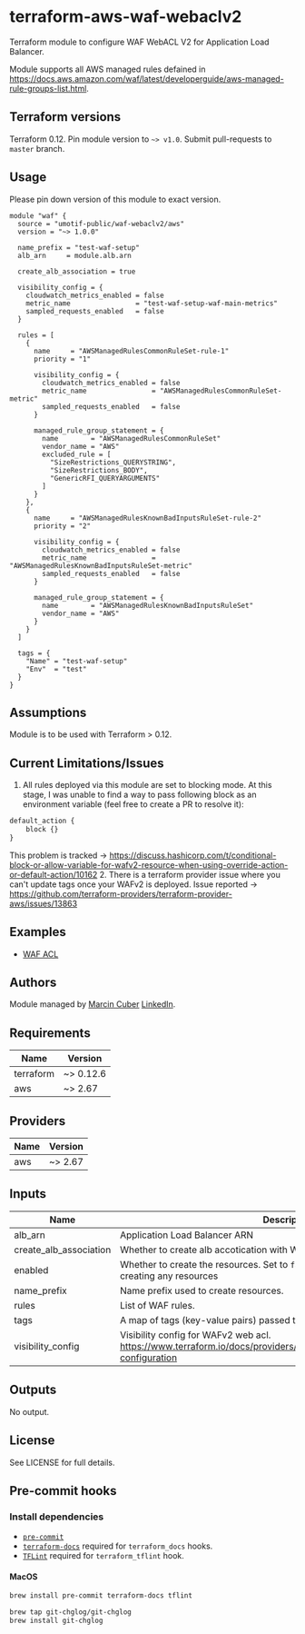 # terraform-aws-waf-webaclv2

Terraform module to configure WAF WebACL V2 for Application Load Balancer.

Module supports all AWS managed rules defained in https://docs.aws.amazon.com/waf/latest/developerguide/aws-managed-rule-groups-list.html.

## Terraform versions

Terraform 0.12. Pin module version to `~> v1.0`. Submit pull-requests to `master` branch.

## Usage

Please pin down version of this module to exact version.

```hcl
module "waf" {
  source = "umotif-public/waf-webaclv2/aws"
  version = "~> 1.0.0"

  name_prefix = "test-waf-setup"
  alb_arn     = module.alb.arn

  create_alb_association = true

  visibility_config = {
    cloudwatch_metrics_enabled = false
    metric_name                = "test-waf-setup-waf-main-metrics"
    sampled_requests_enabled   = false
  }

  rules = [
    {
      name     = "AWSManagedRulesCommonRuleSet-rule-1"
      priority = "1"

      visibility_config = {
        cloudwatch_metrics_enabled = false
        metric_name                = "AWSManagedRulesCommonRuleSet-metric"
        sampled_requests_enabled   = false
      }

      managed_rule_group_statement = {
        name        = "AWSManagedRulesCommonRuleSet"
        vendor_name = "AWS"
        excluded_rule = [
          "SizeRestrictions_QUERYSTRING",
          "SizeRestrictions_BODY",
          "GenericRFI_QUERYARGUMENTS"
        ]
      }
    },
    {
      name     = "AWSManagedRulesKnownBadInputsRuleSet-rule-2"
      priority = "2"

      visibility_config = {
        cloudwatch_metrics_enabled = false
        metric_name                = "AWSManagedRulesKnownBadInputsRuleSet-metric"
        sampled_requests_enabled   = false
      }

      managed_rule_group_statement = {
        name        = "AWSManagedRulesKnownBadInputsRuleSet"
        vendor_name = "AWS"
      }
    }
  ]

  tags = {
    "Name" = "test-waf-setup"
    "Env"  = "test"
  }
}
```

## Assumptions

Module is to be used with Terraform > 0.12.

## Current Limitations/Issues

1. All rules deployed via this module are set to blocking mode. At this stage, I was unable to find a way to pass following block as an environment variable (feel free to create a PR to resolve it):
```tf
default_action {
    block {}
}
```
This problem is tracked -> https://discuss.hashicorp.com/t/conditional-block-or-allow-variable-for-wafv2-resource-when-using-override-action-or-default-action/10162
2. There is a terraform provider issue where you can't update tags once your WAFv2 is deployed. Issue reported -> https://github.com/terraform-providers/terraform-provider-aws/issues/13863

## Examples

* [WAF ACL](https://github.com/umotif-public/terraform-aws-waf-webaclv2/tree/master/examples/core)

## Authors

Module managed by [Marcin Cuber](https://github.com/marcincuber) [LinkedIn](https://www.linkedin.com/in/marcincuber/).

<!-- BEGINNING OF PRE-COMMIT-TERRAFORM DOCS HOOK -->
## Requirements

| Name | Version |
|------|---------|
| terraform | ~> 0.12.6 |
| aws | ~> 2.67 |

## Providers

| Name | Version |
|------|---------|
| aws | ~> 2.67 |

## Inputs

| Name | Description | Type | Default | Required |
|------|-------------|------|---------|:--------:|
| alb\_arn | Application Load Balancer ARN | `string` | `""` | no |
| create\_alb\_association | Whether to create alb accotication with WAF web acl | `bool` | `true` | no |
| enabled | Whether to create the resources. Set to `false` to prevent the module from creating any resources | `bool` | `true` | no |
| name\_prefix | Name prefix used to create resources. | `string` | n/a | yes |
| rules | List of WAF rules. | `list` | `[]` | no |
| tags | A map of tags (key-value pairs) passed to resources. | `map(string)` | `{}` | no |
| visibility\_config | Visibility config for WAFv2 web acl. https://www.terraform.io/docs/providers/aws/r/wafv2_web_acl.html#visibility-configuration | `map(string)` | `{}` | no |

## Outputs

No output.

<!-- END OF PRE-COMMIT-TERRAFORM DOCS HOOK -->

## License

See LICENSE for full details.

## Pre-commit hooks

### Install dependencies

* [`pre-commit`](https://pre-commit.com/#install)
* [`terraform-docs`](https://github.com/segmentio/terraform-docs) required for `terraform_docs` hooks.
* [`TFLint`](https://github.com/terraform-linters/tflint) required for `terraform_tflint` hook.

#### MacOS

```bash
brew install pre-commit terraform-docs tflint

brew tap git-chglog/git-chglog
brew install git-chglog
```